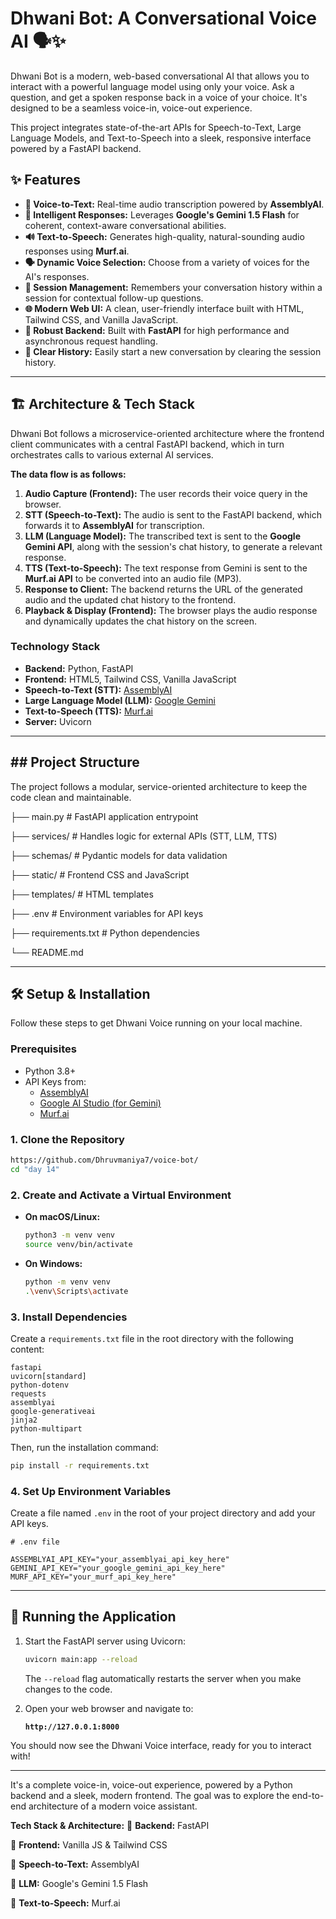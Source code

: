 
# Dhwani Bot: A Conversational Voice AI 🗣️✨

Dhwani Bot is a modern, web-based conversational AI that allows you to interact with a powerful language model using only your voice. Ask a question, and get a spoken response back in a voice of your choice. It's designed to be a seamless voice-in, voice-out experience.

This project integrates state-of-the-art APIs for Speech-to-Text, Large Language Models, and Text-to-Speech into a sleek, responsive interface powered by a FastAPI backend.

## ✨ Features

  * **🎤 Voice-to-Text:** Real-time audio transcription powered by **AssemblyAI**.
  * **🧠 Intelligent Responses:** Leverages **Google's Gemini 1.5 Flash** for coherent, context-aware conversational abilities.
  * **🔊 Text-to-Speech:** Generates high-quality, natural-sounding audio responses using **Murf.ai**.
  * **🗣️ Dynamic Voice Selection:** Choose from a variety of voices for the AI's responses.
  * **📜 Session Management:** Remembers your conversation history within a session for contextual follow-up questions.
  * **🌐 Modern Web UI:** A clean, user-friendly interface built with HTML, Tailwind CSS, and Vanilla JavaScript.
  * **🚀 Robust Backend:** Built with **FastAPI** for high performance and asynchronous request handling.
  * **🧼 Clear History:** Easily start a new conversation by clearing the session history.

-----

## 🏗️ Architecture & Tech Stack

Dhwani Bot follows a microservice-oriented architecture where the frontend client communicates with a central FastAPI backend, which in turn orchestrates calls to various external AI services.

**The data flow is as follows:**

1.  **Audio Capture (Frontend):** The user records their voice query in the browser.
2.  **STT (Speech-to-Text):** The audio is sent to the FastAPI backend, which forwards it to **AssemblyAI** for transcription.
3.  **LLM (Language Model):** The transcribed text is sent to the **Google Gemini API**, along with the session's chat history, to generate a relevant response.
4.  **TTS (Text-to-Speech):** The text response from Gemini is sent to the **Murf.ai API** to be converted into an audio file (MP3).
5.  **Response to Client:** The backend returns the URL of the generated audio and the updated chat history to the frontend.
6.  **Playback & Display (Frontend):** The browser plays the audio response and dynamically updates the chat history on the screen.

### Technology Stack

  * **Backend:** Python, FastAPI
  * **Frontend:** HTML5, Tailwind CSS, Vanilla JavaScript
  * **Speech-to-Text (STT):** [AssemblyAI](https://www.assemblyai.com/)
  * **Large Language Model (LLM):** [Google Gemini](https://ai.google.dev/)
  * **Text-to-Speech (TTS):** [Murf.ai](https://murf.ai/)
  * **Server:** Uvicorn
    
-----

## ## Project Structure

The project follows a modular, service-oriented architecture to keep the code clean and maintainable.

├── main.py                 # FastAPI application entrypoint

├── services/               # Handles logic for external APIs (STT, LLM, TTS)

├── schemas/                # Pydantic models for data validation

├── static/                 # Frontend CSS and JavaScript

├── templates/              # HTML templates

├── .env                    # Environment variables for API keys

├── requirements.txt        # Python dependencies

└── README.md

-----

## 🛠️ Setup & Installation

Follow these steps to get Dhwani Voice running on your local machine.

### Prerequisites

  * Python 3.8+
  * API Keys from:
      * [AssemblyAI](https://www.assemblyai.com/dashboard/signup)
      * [Google AI Studio (for Gemini)](https://aistudio.google.com/app/apikey)
      * [Murf.ai](https://www.google.com/search?q=https://murf.ai/user/register)

### 1\. Clone the Repository

```bash
https://github.com/Dhruvmaniya7/voice-bot/
cd "day 14"
```

### 2\. Create and Activate a Virtual Environment

  * **On macOS/Linux:**
    ```bash
    python3 -m venv venv
    source venv/bin/activate
    ```
  * **On Windows:**
    ```bash
    python -m venv venv
    .\venv\Scripts\activate
    ```

### 3\. Install Dependencies

Create a `requirements.txt` file in the root directory with the following content:

```text
fastapi
uvicorn[standard]
python-dotenv
requests
assemblyai
google-generativeai
jinja2
python-multipart
```

Then, run the installation command:

```bash
pip install -r requirements.txt
```

### 4\. Set Up Environment Variables

Create a file named `.env` in the root of your project directory and add your API keys.

```env
# .env file

ASSEMBLYAI_API_KEY="your_assemblyai_api_key_here"
GEMINI_API_KEY="your_google_gemini_api_key_here"
MURF_API_KEY="your_murf_api_key_here"
```

-----

## 🚀 Running the Application

1.  Start the FastAPI server using Uvicorn:

    ```bash
    uvicorn main:app --reload
    ```

    The `--reload` flag automatically restarts the server when you make changes to the code.

2.  Open your web browser and navigate to:

    **`http://127.0.0.1:8000`**

You should now see the Dhwani Voice interface, ready for you to interact with\!


-----
It's a complete voice-in, voice-out experience, powered by a Python backend and a sleek, modern frontend. The goal was to explore the end-to-end architecture of a modern voice assistant.

**Tech Stack & Architecture:**
🔹 **Backend:** FastAPI

🔹 **Frontend:** Vanilla JS & Tailwind CSS

🔹 **Speech-to-Text:** AssemblyAI

🔹 **LLM:** Google's Gemini 1.5 Flash

🔹 **Text-to-Speech:** Murf.ai






